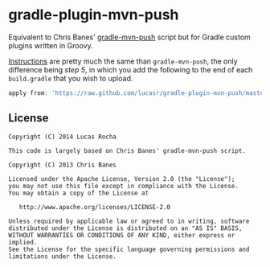 gradle-plugin-mvn-push
======================

Equivalent to Chris Banes' [gradle-mvn-push](https://github.com/chrisbanes/gradle-mvn-push)
script but for Gradle custom plugins written in Groovy.

[Instructions](https://github.com/chrisbanes/gradle-mvn-push/blob/master/README.md)
are pretty much the same than `gradle-mvn-push`, the only difference being *step 5*,
in which you add the following to the end of each `build.gradle` that you wish to
upload.

```groovy
apply from: 'https://raw.github.com/lucasr/gradle-plugin-mvn-push/master/gradle-plugin-mvn-push.gradle'
```

## License

    Copyright (C) 2014 Lucas Rocha

    This code is largely based on Chris Banes' gradle-mvn-push script.

    Copyright (C) 2013 Chris Banes

    Licensed under the Apache License, Version 2.0 (the "License");
    you may not use this file except in compliance with the License.
    You may obtain a copy of the License at

       http://www.apache.org/licenses/LICENSE-2.0

    Unless required by applicable law or agreed to in writing, software
    distributed under the License is distributed on an "AS IS" BASIS,
    WITHOUT WARRANTIES OR CONDITIONS OF ANY KIND, either express or implied.
    See the License for the specific language governing permissions and
    limitations under the License.
